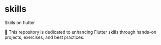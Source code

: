 # skills

Skiils on flutter 

🎯 This repository is dedicated to enhancing Flutter skills through hands-on projects, exercises, and best practices.
